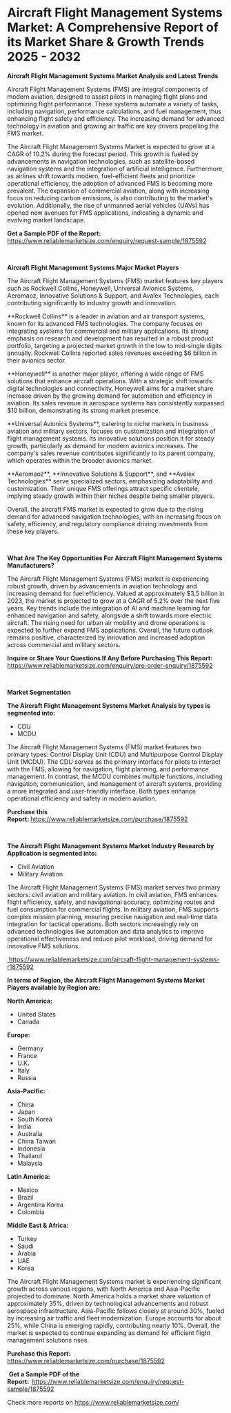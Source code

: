 <p><h1>Aircraft Flight Management Systems Market: A Comprehensive Report of its Market Share & Growth Trends 2025 - 2032</h1></p><p><strong>Aircraft Flight Management Systems Market Analysis and Latest Trends</strong></p>
<p><p>Aircraft Flight Management Systems (FMS) are integral components of modern aviation, designed to assist pilots in managing flight plans and optimizing flight performance. These systems automate a variety of tasks, including navigation, performance calculations, and fuel management, thus enhancing flight safety and efficiency. The increasing demand for advanced technology in aviation and growing air traffic are key drivers propelling the FMS market.</p><p>The Aircraft Flight Management Systems Market is expected to grow at a CAGR of 10.2% during the forecast period. This growth is fueled by advancements in navigation technologies, such as satellite-based navigation systems and the integration of artificial intelligence. Furthermore, as airlines shift towards modern, fuel-efficient fleets and prioritize operational efficiency, the adoption of advanced FMS is becoming more prevalent. The expansion of commercial aviation, along with increasing focus on reducing carbon emissions, is also contributing to the market's evolution. Additionally, the rise of unmanned aerial vehicles (UAVs) has opened new avenues for FMS applications, indicating a dynamic and evolving market landscape.</p></p>
<p><strong>Get a Sample PDF of the Report:&nbsp;</strong> <a href="https://www.reliablemarketsize.com/enquiry/request-sample/1875592?utm_campaign=1872&utm_medium=2&utm_source=Github&utm_content=ia&utm_term=12012025&utm_id=aircraft-flight-management-systems">https://www.reliablemarketsize.com/enquiry/request-sample/1875592</a></p>
<p>&nbsp;</p>
<p><strong>Aircraft Flight Management Systems Major Market Players</strong></p>
<p><p>The Aircraft Flight Management Systems (FMS) market features key players such as Rockwell Collins, Honeywell, Universal Avionics Systems, Aeromaoz, Innovative Solutions & Support, and Avalex Technologies, each contributing significantly to industry growth and innovation.</p><p>**Rockwell Collins** is a leader in aviation and air transport systems, known for its advanced FMS technologies. The company focuses on integrating systems for commercial and military applications. Its strong emphasis on research and development has resulted in a robust product portfolio, targeting a projected market growth in the low to mid-single digits annually. Rockwell Collins reported sales revenues exceeding $6 billion in their avionics sector.</p><p>**Honeywell** is another major player, offering a wide range of FMS solutions that enhance aircraft operations. With a strategic shift towards digital technologies and connectivity, Honeywell aims for a market share increase driven by the growing demand for automation and efficiency in aviation. Its sales revenue in aerospace systems has consistently surpassed $10 billion, demonstrating its strong market presence.</p><p>**Universal Avionics Systems**, catering to niche markets in business aviation and military sectors, focuses on customization and integration of flight management systems. Its innovative solutions position it for steady growth, particularly as demand for modern avionics increases. The company's sales revenue contributes significantly to its parent company, which operates within the broader avionics market.</p><p>**Aeromaoz**, **Innovative Solutions & Support**, and **Avalex Technologies** serve specialized sectors, emphasizing adaptability and customization. Their unique FMS offerings attract specific clientele, implying steady growth within their niches despite being smaller players.</p><p>Overall, the aircraft FMS market is expected to grow due to the rising demand for advanced navigation technologies, with an increasing focus on safety, efficiency, and regulatory compliance driving investments from these key players.</p></p>
<p>&nbsp;</p>
<p><strong>What Are The Key Opportunities For Aircraft Flight Management Systems Manufacturers?</strong></p>
<p><p>The Aircraft Flight Management Systems (FMS) market is experiencing robust growth, driven by advancements in aviation technology and increasing demand for fuel efficiency. Valued at approximately $3.5 billion in 2023, the market is projected to grow at a CAGR of 5.2% over the next five years. Key trends include the integration of AI and machine learning for enhanced navigation and safety, alongside a shift towards more electric aircraft. The rising need for urban air mobility and drone operations is expected to further expand FMS applications. Overall, the future outlook remains positive, characterized by innovation and increased adoption across commercial and military sectors.</p></p>
<p><strong>Inquire or Share Your Questions If Any Before Purchasing This Report:</strong> <a href="https://www.reliablemarketsize.com/enquiry/pre-order-enquiry/1875592?utm_campaign=1872&utm_medium=2&utm_source=Github&utm_content=ia&utm_term=12012025&utm_id=aircraft-flight-management-systems">https://www.reliablemarketsize.com/enquiry/pre-order-enquiry/1875592</a></p>
<p>&nbsp;</p>
<p><strong>Market Segmentation</strong></p>
<p><strong>The Aircraft Flight Management Systems Market Analysis by types is segmented into:</strong></p>
<p><ul><li>CDU</li><li>MCDU</li></ul></p>
<p><p>The Aircraft Flight Management Systems (FMS) market features two primary types: Control Display Unit (CDU) and Multipurpose Control Display Unit (MCDU). The CDU serves as the primary interface for pilots to interact with the FMS, allowing for navigation, flight planning, and performance management. In contrast, the MCDU combines multiple functions, including navigation, communication, and management of aircraft systems, providing a more integrated and user-friendly interface. Both types enhance operational efficiency and safety in modern aviation.</p></p>
<p><strong>Purchase this Report:&nbsp;</strong><a href="https://www.reliablemarketsize.com/purchase/1875592?utm_campaign=1872&utm_medium=2&utm_source=Github&utm_content=ia&utm_term=12012025&utm_id=aircraft-flight-management-systems">https://www.reliablemarketsize.com/purchase/1875592</a></p>
<p>&nbsp;</p>
<p><strong>The Aircraft Flight Management Systems Market Industry Research by Application is segmented into:</strong></p>
<p><ul><li>Civil Aviation</li><li>Military Aviation</li></ul></p>
<p><p>The Aircraft Flight Management Systems (FMS) market serves two primary sectors: civil aviation and military aviation. In civil aviation, FMS enhances flight efficiency, safety, and navigational accuracy, optimizing routes and fuel consumption for commercial flights. In military aviation, FMS supports complex mission planning, ensuring precise navigation and real-time data integration for tactical operations. Both sectors increasingly rely on advanced technologies like automation and data analytics to improve operational effectiveness and reduce pilot workload, driving demand for innovative FMS solutions.</p></p>
<p><a href="https://www.reliablemarketsize.com/aircraft-flight-management-systems-r1875592?utm_campaign=1872&utm_medium=2&utm_source=Github&utm_content=ia&utm_term=12012025&utm_id=aircraft-flight-management-systems">&nbsp;https://www.reliablemarketsize.com/aircraft-flight-management-systems-r1875592</a></p>
<p><strong>In terms of Region, the Aircraft Flight Management Systems Market Players available by Region are:</strong></p>
<p>
    <p> <strong> North America: </strong>
        <ul>
            <li>United States</li>
            <li>Canada</li>
        </ul>
        </p> 
    <p> <strong> Europe: </strong>
        <ul>
            <li>Germany</li>
            <li>France</li>
            <li>U.K.</li>
            <li>Italy</li>
            <li>Russia</li>
        </ul>
        </p> 
    <p> <strong> Asia-Pacific: </strong>
        <ul>
            <li>China</li>
            <li>Japan</li>
            <li>South Korea</li>
            <li>India</li>
            <li>Australia</li>
            <li>China Taiwan</li>
            <li>Indonesia</li>
            <li>Thailand</li>
            <li>Malaysia</li>
        </ul>
        </p> 
    <p> <strong> Latin America: </strong>
        <ul>
            <li>Mexico</li>
            <li>Brazil</li>
            <li>Argentina Korea</li>
            <li>Colombia</li>
        </ul>
        </p> 
    <p> <strong> Middle East & Africa: </strong>
        <ul>
            <li>Turkey</li>
            <li>Saudi</li>
            <li>Arabia</li>
            <li>UAE</li>
            <li>Korea</li>
        </ul>
    </p>
    </p>
<p><p>The Aircraft Flight Management Systems market is experiencing significant growth across various regions, with North America and Asia-Pacific projected to dominate. North America holds a market share valuation of approximately 35%, driven by technological advancements and robust aerospace infrastructure. Asia-Pacific follows closely at around 30%, fueled by increasing air traffic and fleet modernization. Europe accounts for about 25%, while China is emerging rapidly, contributing nearly 10%. Overall, the market is expected to continue expanding as demand for efficient flight management solutions rises.</p></p>
<p><strong>Purchase this Report: </strong><a href="https://www.reliablemarketsize.com/purchase/1875592?utm_campaign=1872&utm_medium=2&utm_source=Github&utm_content=ia&utm_term=12012025&utm_id=aircraft-flight-management-systems">https://www.reliablemarketsize.com/purchase/1875592</a></p>
<p>&nbsp;<strong>Get a Sample PDF of the Report:&nbsp;&nbsp;</strong><a href="https://www.reliablemarketsize.com/enquiry/request-sample/1875592?utm_campaign=1872&utm_medium=2&utm_source=Github&utm_content=ia&utm_term=12012025&utm_id=aircraft-flight-management-systems">https://www.reliablemarketsize.com/enquiry/request-sample/1875592</a></p>
<p><strong></strong></p>
<p>Check more reports on <a href="https://www.reliablemarketsize.com/?utm_campaign=1872&utm_medium=2&utm_source=Github&utm_content=ia&utm_term=12012025&utm_id=aircraft-flight-management-systems">https://www.reliablemarketsize.com/</a></p>